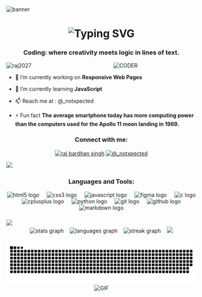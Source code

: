 ![banner](https://github.com/user-attachments/assets/28e3c94a-f22b-44b0-9702-2431ab962453)
<h1 align="center">
  <img src="https://readme-typing-svg.herokuapp.com?font=Sometype+Mono&weight=900&size=40&pause=1000&color=F7BF30&center=true&vCenter=true&random=false&width=435&lines=Hi+there!🤝+;I'm++RAj!😃" alt="Typing SVG" /></a>
</h1>
<h3 align="center">Coding: where creativity meets logic in lines of text.</h3>
<img align="right" alt="CODER" width="220" src="https://user-images.githubusercontent.com/74038190/235224431-e8c8c12e-6826-47f1-89fb-2ddad83b3abf.gif">
<p align="left"> <img src="https://komarev.com/ghpvc/?username=raj2027&label=Profile%20views&color=0e75b6&style=flat" alt="raj2027" /> </p>

- 🔭 I’m currently working on **Responsive Web Pages**

- 🌱 I’m currently learning **JavaScript**

- 📫 Reach me at : @_notxpected

- ⚡ Fun fact **The average smartphone today has more computing power than the computers used for the Apollo 11 moon landing in 1969.**

<h3 align="center">Connect with me:</h3>
<p align="center">
<a href="https://linkedin.com/in/raj bardhan singh" target="blank"><img align="center" src="https://raw.githubusercontent.com/rahuldkjain/github-profile-readme-generator/master/src/images/icons/Social/linked-in-alt.svg" alt="raj bardhan singh" height="30" width="40" /></a>
<a href="https://instagram.com/@_notxpected" target="blank"><img align="center" src="https://raw.githubusercontent.com/rahuldkjain/github-profile-readme-generator/master/src/images/icons/Social/instagram.svg" alt="@_notxpected" height="30" width="40" /></a>
</p>
<img src="https://github.com/user-attachments/assets/0b24e1b6-fccb-448a-9454-7d5f4b41bb6e" >
<h3 align="center">Languages and Tools:</h3>
<div align="center">
  <img src="https://cdn.jsdelivr.net/gh/devicons/devicon/icons/html5/html5-original.svg" height="40" alt="html5 logo"  />
  <img width="12" />
  <img src="https://cdn.jsdelivr.net/gh/devicons/devicon/icons/css3/css3-original.svg" height="40" alt="css3 logo"  />
  <img width="12" />
  <img src="https://cdn.jsdelivr.net/gh/devicons/devicon/icons/javascript/javascript-original.svg" height="40" alt="javascript logo"  />
  <img width="12" />
  <img src="https://cdn.jsdelivr.net/gh/devicons/devicon/icons/figma/figma-original.svg" height="40" alt="figma logo"  />
  <img width="12" />
  <img src="https://cdn.jsdelivr.net/gh/devicons/devicon/icons/c/c-original.svg" height="40" alt="c logo"  />
  <img width="12" />
  <img src="https://cdn.jsdelivr.net/gh/devicons/devicon/icons/cplusplus/cplusplus-original.svg" height="40" alt="cplusplus logo"  />
  <img width="12" />
  <img src="https://cdn.jsdelivr.net/gh/devicons/devicon/icons/python/python-original.svg" height="40" alt="python logo"  />
  <img width="12" />
  <img src="https://cdn.jsdelivr.net/gh/devicons/devicon/icons/git/git-original.svg" height="40" alt="git logo"  />
  <img width="12" />
  <img src="https://skillicons.dev/icons?i=github" height="40" alt="github logo"  />
  <img width="12" />
  <img src="https://skillicons.dev/icons?i=md" height="40" alt="markdown logo"  />
</div>

###
<img src="https://github.com/user-attachments/assets/0b24e1b6-fccb-448a-9454-7d5f4b41bb6e" >

<div align="center">
  <img src="https://github-readme-stats.vercel.app/api?username=RAj2027&hide_title=false&hide_rank=false&show_icons=true&include_all_commits=true&count_private=true&disable_animations=false&theme=dark&locale=en&hide_border=false&order=1" height="150" alt="stats graph"  />&nbsp; &nbsp; 
  <img src="https://github-readme-stats.vercel.app/api/top-langs?username=RAj2027&locale=en&hide_title=false&layout=compact&card_width=320&langs_count=5&theme=dark&hide_border=false&order=2" height="150" alt="languages graph"  />&nbsp; &nbsp; 
  <img src="https://streak-stats.demolab.com?user=RAj2027&locale=en&mode=daily&theme=dark&hide_border=false&border_radius=5&order=3" height="150" alt="streak graph"  />&nbsp; &nbsp;
  <img src="https://github.com/user-attachments/assets/6cf7dd9d-70ab-4fb3-a106-1f32a35863af" width="200px">
</div>


###
<img src="https://github.com/RAj2027/RAj2027/blob/output/github-snake-dark.svg" width="1200px">
<br>
<div align="center"><img src="https://user-images.githubusercontent.com/74038190/212284158-e840e285-664b-44d7-b79b-e264b5e54825.gif" alt="GIF" width="800px" ></div>

